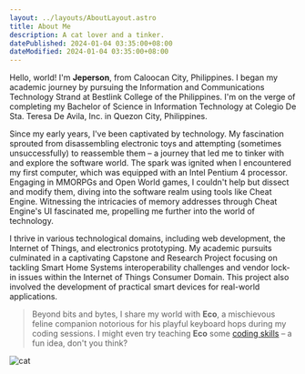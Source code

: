 ```yaml
---
layout: ../layouts/AboutLayout.astro
title: About Me
description: A cat lover and a tinker.
datePublished: 2024-01-04 03:35:00+08:00
dateModified: 2024-01-04 03:35:00+08:00
---
```


Hello, world! I'm **Jeperson**, from Caloocan City, Philippines. I began my academic journey by pursuing the Information and Communications Technology Strand at Bestlink College of the Philippines. I'm on the verge of completing my Bachelor of Science in Information Technology at Colegio De Sta. Teresa De Avila, Inc. in Quezon City, Philippines.

Since my early years, I've been captivated by technology. My fascination sprouted from disassembling electronic toys and attempting (sometimes unsuccessfully) to reassemble them – a journey that led me to tinker with and explore the software world. The spark was ignited when I encountered my first computer, which was equipped with an Intel Pentium 4 processor. Engaging in MMORPGs and Open World games, I couldn't help but dissect and modify them, diving into the software realm using tools like Cheat Engine. Witnessing the intricacies of memory addresses through Cheat Engine's UI fascinated me, propelling me further into the world of technology.

I thrive in various technological domains, including web development, the Internet of Things, and electronics prototyping. My academic pursuits culminated in a captivating Capstone and Research Project focusing on tackling Smart Home Systems interoperability challenges and vendor lock-in issues within the Internet of Things Consumer Domain. This project also involved the development of practical smart devices for real-world applications.

>Beyond bits and bytes, I share my world with **Eco**, a mischievous feline companion notorious for his playful keyboard hops during my coding sessions. I might even try teaching **Eco** some [coding skills](http://jsforcats.com/) – a fun idea, don't you think?

![cat](/eco.jpg)
